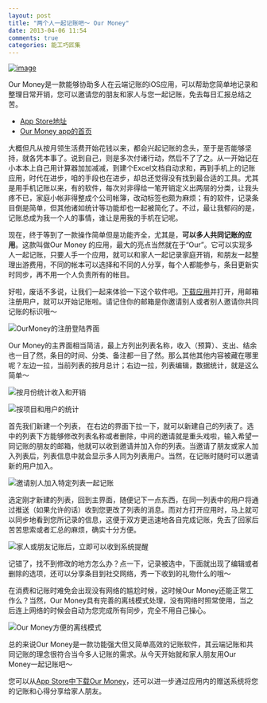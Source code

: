 ```yaml
---
layout: post
title: "两个人一起记账吧～ Our Money"
date: 2013-04-06 11:54
comments: true
categories: 能工巧匠集
---
```


[![image](http://img.onevcat.com/2013/ourmoney-banner.jpg)](https://itunes.apple.com/cn/app/our-money/id562520527?ls=1&mt=8)

Our Money是一款能够协助多人在云端记账的iOS应用，可以帮助您简单地记录和整理日常开销，您可以邀请您的朋友和家人与您一起记账，免去每日汇报总结之苦。

* [App Store地址](https://itunes.apple.com/cn/app/our-money/id562520527?ls=1&mt=8)
* [Our Money app的首页](http://ourmoney.onevcat.com)

大概但凡从按月领生活费开始花钱以来，都会兴起记账的念头，至于是否能够坚持，就各凭本事了。说到自己，则是多次付诸行动，然后不了了之。从一开始记在小本本上自己用计算器加加减减，到建个Excel文档自动求和，再到手机上的记账应用，时代在进步，咱的手段也在进步，却总还觉得没有找到最合适的工具。尤其是用手机记账以来，有的软件，每次对非得给一笔开销定义出两层的分类，让我头疼不已，家庭小帐非得整成个公司帐簿，改动标签也颇为麻烦；有的软件，记录条目倒是简单，但其他诸如统计等功能却也一起被简化了。不过，最让我郁闷的是，记账总成为我一个人的事情，谁让是用我的手机在记呢。

现在，终于等到了一款操作简单但是功能齐全，尤其是，**可以多人共同记账的应用**。这款叫做Our Money 的应用，最大的亮点当然就在于“Our”。它可以实现多人一起记账，只要人手一个应用，就可以和家人一起记录家庭开销，和朋友一起整理出游费用，不同的帐本可以选择和不同的人分享，每个人都能参与，条目更新实时同步，再不用一个人负责所有的帐目。

好啦，废话不多说，让我们一起来体验一下这个软件吧。[下载应用](https://itunes.apple.com/cn/app/our-money/id562520527?ls=1&mt=8)并打开，用邮箱注册用户，就可以开始记账啦。请记住你的邮箱是你邀请别人或者别人邀请你共同记账的标识哦～

<!-- more -->

![OurMoney的注册登陆界面](http://img.onevcat.com/2013/1-ourmoney-login.png)
Our Money的主界面相当简洁，最上方列出列表名称，收入（预算）、支出、结余也一目了然，条目的时间、分类、备注都一目了然。那么其他其他内容被藏在哪里呢？左边一拉，当前列表的按月总计；右边一拉，列表编辑，数据统计，就是这么简单～
![按月份统计收入和开销](http://img.onevcat.com/2013/2-ourmoney-month.png)
![按项目和用户的统计](http://img.onevcat.com/2013/3-ourmoney-stat.png)
首先我们新建一个列表， 在右边的界面下拉一下，就可以新建自己的列表了。选中的列表下方能够修改列表名称或者删除，中间的邀请就是重头戏啦，输入希望一同记账的朋友的邮箱，他就可以收到邀请并加入你的列表。当邀请了朋友或家人加入列表后，列表信息中就会显示多人同为列表用户。当然，在记账时随时可以邀请新的用户加入。
![邀请别人加入特定列表一起记账](http://img.onevcat.com/2013/4-ourmoney-invite.png)
选定刚才新建的列表，回到主界面，随便记下一点东西，在同一列表中的用户将通过推送（如果允许的话）收到您更改了列表的消息。而对方打开应用时，马上就可以同步地看到您所记录的信息，这便于双方更迅速地各自完成记账，免去了回家后苦苦思索或者汇总的麻烦，确实十分方便。

![家人或朋友记账后，立即可以收到系统提醒](http://img.onevcat.com/2013/5-ourmoney-push.png)

记错了，找不到修改的地方怎么办？点一下，记录被选中，下面就出现了编辑或者删除的选项，还可以分享条目到社交网络，秀一下收到的礼物什么的哦～

在消费和记账时难免会出现没有网络的尴尬时候，这时候Our Money还能正常工作么？当然，Our Money具有完善的离线模式处理，没有网络时照常使用，当之后连上网络的时候会自动为您完成所有同步，完全不用自己操心。

![Our Money方便的离线模式](http://img.onevcat.com/2013/6-ourmoney-offline.png)

总的来说Our Money是一款功能强大但又简单高效的记账软件，其云端记账和共同记账的理念很符合当今多人记账的需求。从今天开始就和家人朋友用Our Money一起记账吧～

您可以从[App Store中下载Our Money](https://itunes.apple.com/cn/app/our-money/id562520527?ls=1&mt=8)，还可以进一步通过应用内的赠送系统将您的记账和心得分享给家人朋友。